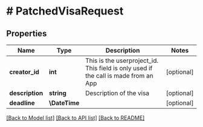 # # PatchedVisaRequest

## Properties

Name | Type | Description | Notes
------------ | ------------- | ------------- | -------------
**creator_id** | **int** | This is the userproject_id. This field is only used if the call is made from an App | [optional]
**description** | **string** | Description of the visa | [optional]
**deadline** | **\DateTime** |  | [optional]

[[Back to Model list]](../../README.md#models) [[Back to API list]](../../README.md#endpoints) [[Back to README]](../../README.md)
